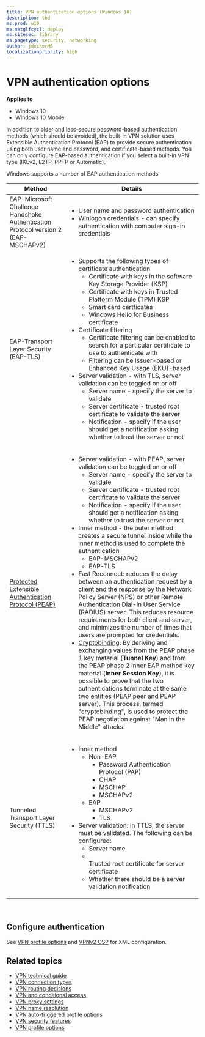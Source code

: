```yaml
---
title: VPN authentication options (Windows 10)
description: tbd
ms.prod: w10
ms.mktglfcycl: deploy
ms.sitesec: library
ms.pagetype: security, networking
author: jdeckerMS
localizationpriority: high
---
```


# VPN authentication options

**Applies to**
-   Windows 10
-   Windows 10 Mobile

In addition to older and less-secure password-based authentication methods (which should be avoided), the built-in VPN solution uses Extensible Authentication Protocol (EAP) to provide secure authentication using both user name and password, and certificate-based methods. You can only configure EAP-based authentication if you select a built-in VPN type (IKEv2, L2TP, PPTP or Automatic).

Windows supports a number of EAP authentication methods. 

<table>
<thead><tr><th>Method</th><th>Details</th></thead>
<tbody>
<tr><td>EAP-Microsoft Challenge Handshake Authentication Protocol version 2 (EAP-MSCHAPv2)</td><td><ul><li>User name and password authentication</li><li>Winlogon credentials - can specify authentication with computer sign-in credentials</li></ul></td></tr>
<tr><td>EAP-Transport Layer Security (EAP-TLS) </td><td><ul><li>Supports the following types of certificate authentication<ul><li>Certificate with keys in the software Key Storage Provider (KSP)</li><li>Certificate with keys in Trusted Platform Module (TPM) KSP</li><li>Smart card certficates</li><li>Windows Hello for Business certificate</li></ul></li><li>Certificate filtering<ul><li>Certificate filtering can be enabled to search for a particular certificate to use to authenticate with</li><li>Filtering can be Issuer-based or Enhanced Key Usage (EKU)-based</li></ul></li><li>Server validation - with TLS, server validation can be toggled on or off<ul><li>Server name - specify the server to validate</li><li>Server certificate - trusted root certificate to validate the server</li><li>Notification - specify if the user should get a notification asking whether to trust the server or not</li></ul></li></ul></td></tr>
<tr><td><a href="https://msdn.microsoft.com/library/cc754179.aspx">Protected Extensible Authentication Protocol (PEAP)</a></td><td><ul><li>Server validation - with PEAP, server validation can be toggled on or off<ul><li>Server name - specify the server to validate</li><li>Server certificate - trusted root certificate to validate the server</li><li>Notification - specify if the user should get a notification asking whether to trust the server or not</li></ul></li><li>Inner method - the outer method creates a secure tunnel inside while the inner method is used to complete the authentication<ul><li>EAP-MSCHAPv2</li><li>EAP-TLS</li></ul><li>Fast Reconnect: reduces the delay between an authentication request by a client and the response by the Network Policy Server (NPS) or other Remote Authentication Dial-in User Service (RADIUS) server. This reduces resource requirements for both client and server, and minimizes the number of times that users are prompted for credentials.<li><a href="https://msdn.microsoft.com/library/cc238384.aspx">Cryptobinding</a>: By deriving and exchanging values from the PEAP phase 1 key material (<b>Tunnel Key</b>) and from the PEAP phase 2 inner EAP method key material (<b>Inner Session Key</b>), it is possible to prove that the two authentications terminate at the same two entities (PEAP peer and PEAP server). This process, termed "cryptobinding", is used to protect the PEAP negotiation against "Man in the Middle" attacks.</li></li></ul></td></tr>
<tr><td>Tunneled Transport Layer Security (TTLS)</td><td><ul><li>Inner method<ul><li>Non-EAP<ul><li>Password Authentication Protocol (PAP)</li><li>CHAP</li><li>MSCHAP</li><li>MSCHAPv2</li></ul></li><li>EAP<ul><li>MSCHAPv2</li><li>TLS</li></ul></li></ul></li><li>Server validation: in TTLS, the server must be validated. The following can be configured:<ul><li>Server name</li><li></li>Trusted root certificate for server certificate<li>Whether there should be a server validation notification</li></ul></li></ul></td></tr></tbody>
</table>
</br>


## Configure authentication

See [VPN profile options](vpn-profile-options.md) and [VPNv2 CSP](https://msdn.microsoft.com/library/windows/hardware/dn914776.aspx) for XML configuration. 





## Related topics

- [VPN technical guide](vpn-guide.md)
- [VPN connection types](vpn-connection-type.md)
- [VPN routing decisions](vpn-routing.md)
- [VPN and conditional access](vpn-conditional-access.md)
- [VPN proxy settings](vpn-proxy-settings.md)
- [VPN name resolution](vpn-name-resolution.md)
- [VPN auto-triggered profile options](vpn-auto-trigger-profile.md)
- [VPN security features](vpn-security-features.md)
- [VPN profile options](vpn-profile-options.md)
